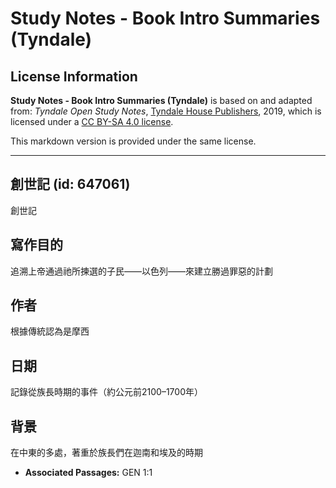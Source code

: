 # Study Notes - Book Intro Summaries (Tyndale)

## License Information

**Study Notes - Book Intro Summaries (Tyndale)** is based on and adapted from: _Tyndale Open Study Notes_, [Tyndale House Publishers](https://tyndaleopenresources.com/), 2019, which is licensed under a [CC BY-SA 4.0 license](https://creativecommons.org/licenses/by-sa/4.0/legalcode.en).

This markdown version is provided under the same license.



--------------------------------

## 創世記 (id: 647061)

創世記

寫作目的
----

追溯上帝通過祂所揀選的子民——以色列——來建立勝過罪惡的計劃

作者
--

根據傳統認為是摩西

日期
--

記錄從族長時期的事件（約公元前2100–1700年）

背景
--

在中東的多處，著重於族長們在迦南和埃及的時期

* **Associated Passages:** GEN 1:1


